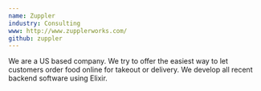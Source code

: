 ```yaml
---
name: Zuppler
industry: Consulting
www: http://www.zupplerworks.com/
github: zuppler
---
```

We are a US based company. We try to offer the easiest way to let customers order food online for takeout or delivery. We develop all recent backend software using Elixir.
